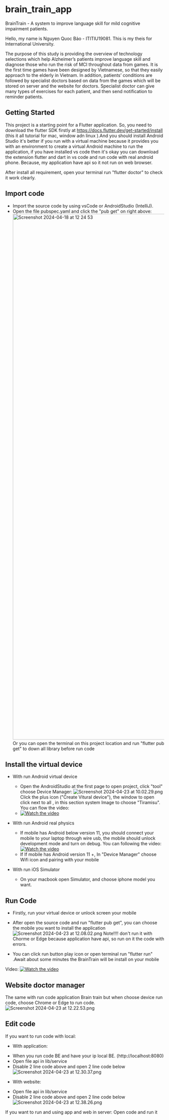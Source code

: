 # brain_train_app

BrainTrain - A system to improve language skill for mild cognitive impairment patients.

Hello, my name is Nguyen Quoc Bảo - ITITIU19081. This is my theis for International University.

The purpose of this study is providing the overview of technology selections which help Alzheimer’s patients improve language skill and diagnose those who run the risk of MCI throughout data from games. It is the first time games have been designed by Vietnamese, so that they easily approach to the elderly in Vietnam. In addition, patients’ conditions are followed by specialist doctors based on data from the games which will be stored on server and the website for doctors. Specialist doctor can give many types of exercises for each patient, and then send notification to reminder patients.

## Getting Started

This project is a starting point for a Flutter application. So, you need to download the flutter SDK firstly at https://docs.flutter.dev/get-started/install (this it all tutorial for mac, window adn linux ).And you should install Android Studio it's better if you run with a virtual machine because it provides you with an environment to create a virtual Android machine to run the application, if you have installed vs code then it's okay you can download the extension flutter and dart in vs code and run code with real android phone. Because, my application have api so it not run on web browser.

After install all requirement, open your terminal run "flutter doctor" to check it work clearly. 


## Import code

- Import the source code by using vsCode or AndroidStudio (IntelliJ).
- Open the file pubspec.yaml and click the "pub get" on right above:
  <img width="1662" alt="Screenshot 2024-04-18 at 12 24 53" src="https://github.com/KIddoKg/brain_train_app/assets/73632319/242e924c-80f1-4346-9fb5-acd20bb4511b">
  Or you can open the terminal on this project location and run "flutter pub get" to down all library before run code

## Install the virtual device

- With run Android virtual device
  + Open the AndroidStudio at the first page to open project, click "tool" choose Device Manager:
   ![Screenshot 2024-04-23 at 10.02.29.png](..%2F..%2F..%2F..%2F..%2FDesktop%2FScreenshot%202024-04-23%20at%2010.02.29.png)
    Click the plus icon ("Create Vitural device"), the window to open click next to all , in this section system Image to choose "Tiramisu".
  You can flow the video:
  + [![Watch the video](https://cdn.pixabay.com/photo/2020/08/12/20/11/video-5483595_960_720.png)](https://youtu.be/aBTNUpp72ik?si=fmN_qZYZRIMyZLdA&t=77)
  
  
- With run Android real physics
  + If mobile has Android below version 11, you should connect your mobile to your laptop through wire usb, the mobile should unlock development mode and turn on debug. You can following the video:
    [![Watch the video](https://cdn.pixabay.com/photo/2020/08/12/20/11/video-5483595_960_720.png)](https://youtu.be/aohkII1C4JY?si=xnowsXNGVUO3Unpg&t=8)
  + If If mobile has Android version 11 +, In "Device Manager" choose Wifi icon and pairing with your mobile

- With run iOS Simulator
  + On your macbook open Simulator, and choose iphone model you want.
  
## Run Code

- Firstly, run your virtual device or unlock screen your mobile 

- After open the source code and run "flutter pub get", you  can choose the mobile you want to install the application 
![Screenshot 2024-04-23 at 12.08.02.png](..%2F..%2F..%2F..%2F..%2FDesktop%2FScreenshot%202024-04-23%20at%2012.08.02.png)
Note!!!! don't run it with Chorme or Edge because application have api, so run on it the code with errors.
- You can click run button play icon or open terminal run "flutter run" .Await about some minutes the BrainTrain will be install on your mobile

Video:
[![Watch the video](https://cdn.pixabay.com/photo/2020/08/12/20/11/video-5483595_960_720.png)](https://github.com/KIddoKg/lotocall/assets/73632319/d88654b7-79c2-4dca-9f61-6f8607c6b69c)



## Website doctor manager

The same with run code application Brain train but when choose device run code, choose Chrome or Edge to run code.
![Screenshot 2024-04-23 at 12.22.53.png](..%2F..%2F..%2F..%2F..%2FDesktop%2FScreenshot%202024-04-23%20at%2012.22.53.png)


## Edit code

If you want to run code with local:
* With application:
- When you run code BE and have your ip local BE. (http://localhost:8080)
- Open file api in lib/service
- Disable 2 line code above and open 2 line code below 
![Screenshot 2024-04-23 at 12.30.37.png](..%2F..%2F..%2F..%2F..%2FDesktop%2FScreenshot%202024-04-23%20at%2012.30.37.png)

* With website:
- Open file api in lib/service
- Disable 2 line code above and open 2 line code below
  ![Screenshot 2024-04-23 at 12.38.26.png](..%2F..%2F..%2F..%2F..%2FDesktop%2FScreenshot%202024-04-23%20at%2012.38.26.png)

If you want to run and using app and web in server: Open code and run it 


